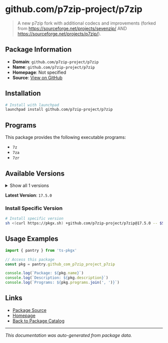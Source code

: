 # github.com/p7zip-project/p7zip

> A new p7zip fork with additional codecs and improvements (forked from https://sourceforge.net/projects/sevenzip/ AND https://sourceforge.net/projects/p7zip/).

## Package Information

- **Domain**: `github.com/p7zip-project/p7zip`
- **Name**: `github.com/p7zip-project/p7zip`
- **Homepage**: Not specified
- **Source**: [View on GitHub](https://github.com/pkgxdev/pantry/tree/main/projects/github.com/p7zip-project/p7zip/package.yml)

## Installation

```bash
# Install with launchpad
launchpad install github.com/p7zip-project/p7zip
```

## Programs

This package provides the following executable programs:

- `7z`
- `7za`
- `7zr`

## Available Versions

<details>
<summary>Show all 1 versions</summary>

- `17.5.0`

</details>

**Latest Version**: `17.5.0`

### Install Specific Version

```bash
# Install specific version
sh <(curl https://pkgx.sh) +github.com/p7zip-project/p7zip@17.5.0 -- $SHELL -i
```

## Usage Examples

```typescript
import { pantry } from 'ts-pkgx'

// Access this package
const pkg = pantry.github_com_p7zip_project_p7zip

console.log(`Package: ${pkg.name}`)
console.log(`Description: ${pkg.description}`)
console.log(`Programs: ${pkg.programs.join(', ')}`)
```

## Links

- [Package Source](https://github.com/pkgxdev/pantry/tree/main/projects/github.com/p7zip-project/p7zip/package.yml)
- [Homepage](#)
- [Back to Package Catalog](../package-catalog.md)

---

*This documentation was auto-generated from package data.*

